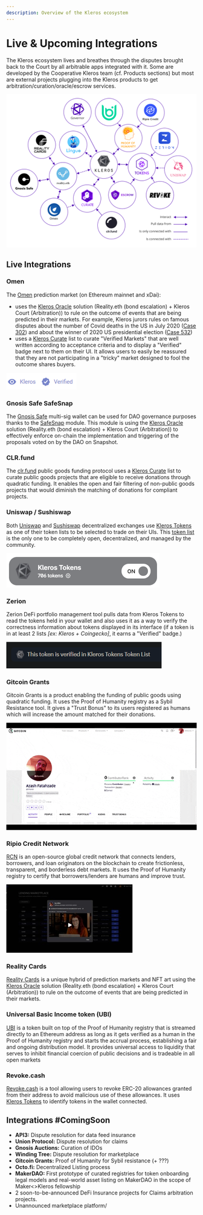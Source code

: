 ```yaml
---
description: Overview of the Kleros ecosystem
---
```


# Live & Upcoming Integrations

The Kleros ecosystem lives and breathes through the disputes brought back to the Court by all arbitrable apps integrated with it. Some are developed by the Cooperative Kleros team \(cf. Products sections\) but most are external projects plugging into the Kleros products to get arbitration/curation/oracle/escrow services.

![](../.gitbook/assets/ecosystem-chart.png)

## Live Integrations

### Omen

The [Omen](https://omen.eth.link/) prediction market \(on Ethereum mainnet and xDai\):

* uses the [Kleros Oracle](https://kleros.gitbook.io/docs/products/oracle) solution \(Reality.eth \(bond escalation\) + Kleros Court \(Arbitration\)\) to rule on the outcome of events that are being predicted in their markets. For example, Kleros jurors rules on famous disputes about the number of Covid deaths in the US in July 2020 \([Case 302](https://thedailychain.com/an-important-case-for-the-decentralized-world-with-kleros/)\) and about the winner of 2020 US presidential election \([Case 532](https://twitter.com/jimmyragosa/status/1341293611682553856?lang=en)\)
* uses a [Kleros Curate](https://curate.kleros.io/tcr/0xb72103eE8819F2480c25d306eEAb7c3382fBA612) list to curate "Verified Markets" that are well written according to acceptance criteria and to display a "Verified" badge next to them on their UI. It allows users to easily be reassured that they are not participating in a "tricky" market designed to fool the outcome shares buyers.

![](../.gitbook/assets/image%20%2863%29.png)

### Gnosis Safe SafeSnap

The [Gnosis Safe](https://gnosis-safe.io/) multi-sig wallet can be used for DAO governance purposes thanks to the [SafeSnap](https://blog.gnosis.pm/introducing-safesnap-the-first-in-a-decentralized-governance-tool-suite-for-the-gnosis-safe-ea67eb95c34f) module. This module is using the [Kleros Oracle](https://kleros.gitbook.io/docs/products/oracle) solution \(Reality.eth \(bond escalation\) + Kleros Court \(Arbitration\)\) to effectively enforce on-chain the implementation and triggering of the proposals voted on by the DAO on Snapshot.

### CLR.fund

The [clr.fund](https://clr.fund/) public goods funding protocol uses a [Kleros Curate](https://curate.kleros.io/tcr/0x2E3B10aBf091cdc53cC892A50daBDb432e220398) list to curate public goods projects that are eligible to receive donations through quadratic funding. It enables the open and fair filtering of non-public goods projects that would diminish the matching of donations for compliant projects.

### Uniswap / Sushiswap

Both [Uniswap](https://uniswap.org/) and [Sushiswap](https://sushi.com/) decentralized exchanges use [Kleros Tokens](https://tokens.kleros.io/tokens) as one of their token lists to be selected to trade on their UIs. This [token list](https://tokenlists.org/token-list?url=t2crtokens.eth) is the only one to be completely open, decentralized, and managed by the community.

![](../.gitbook/assets/image%20%2861%29.png)

### Zerion

Zerion DeFi portfolio management tool pulls data from Kleros Tokens to read the tokens held in your wallet and also uses it as a way to verify the correctness information about tokens displayed in its interface \(if a token is in at least 2 lists _\[ex: Kleros + Coingecko\]_, it earns a "Verified" badge.\)

![](../.gitbook/assets/image%20%2866%29.png)

### Gitcoin Grants

Gitcoin Grants is a product enabling the funding of public goods using quadratic funding. It uses the Proof of Humanity registry as a Sybil Resistance tool. It gives a "Trust Bonus" to its users registered as humans which will increase the amount matched for their donations.

![](../.gitbook/assets/poh-gitcoin.gif)

### Ripio Credit Network

[RCN](https://ripiocredit.network/) is an open-source global credit network that connects lenders, borrowers, and loan originators on the blockchain to create frictionless, transparent, and borderless debt markets. It uses the Proof of Humanity registry to certify that borrowers/lenders are humans and improve trust.

![](../.gitbook/assets/exo_jucwgaadxht.jpg)

### Reality Cards

[Reality Cards](https://realitycards.io/) is a unique hybrid of prediction markets and NFT art using the [Kleros Oracle](https://kleros.gitbook.io/docs/products/oracle) solution \(Reality.eth \(bond escalation\) + Kleros Court \(Arbitration\)\) to rule on the outcome of events that are being predicted in their markets.

### Universal Basic Income token \(UBI\)

[UBI](https://blog.kleros.io/introducing-ubi-universal-basic-income-for-humans/) is a token built on top of the Proof of Humanity registry that is streamed directly to an Ethereum address as long as it gets verified as a human in the Proof of Humanity registry and starts the accrual process, establishing a fair and ongoing distribution model. It provides universal access to liquidity that serves to inhibit financial coercion of public decisions and is tradeable in all open markets

### Revoke.cash

[Revoke.cash](https://kleros.gitbook.io/docs/products/tokens) is a tool allowing users to revoke ERC-20 allowances granted from their address to avoid malicious use of these allowances. It uses [Kleros Tokens](https://kleros.gitbook.io/docs/products/tokens) to identify tokens in the wallet connected.

## Integrations \#ComingSoon

* **API3:** Dispute resolution for data feed insurance
* **Union Protocol:** Dispute resolution for claims
* **Gnosis Auctions:** Curation of IDOs
* **Winding Tree:** Dispute resolution for marketplace
* **Gitcoin Grants:** Proof of Humanity for Sybil resistance \(+ ???\)
* **Octo.fi:** Decentralized Listing process
* **MakerDAO:** First prototype of curated registries for token onboarding legal models and real-world asset listing on MakerDAO in the scope of Maker&lt;&gt;Kleros fellowship
* 2 soon-to-be-announced DeFi Insurance projects for Claims arbitration projects.
* Unannounced marketplace platform/

